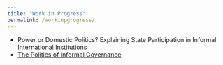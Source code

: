 ```yaml
---
title: "Work in Progress"
permalink: /workinpgrogress/
---
```

- Power or Domestic Politics? Explaining State Participation in Informal International Institutions
- [The Politics of Informal Governance](http://www.snis.ch/project_politics-informal-governance)
